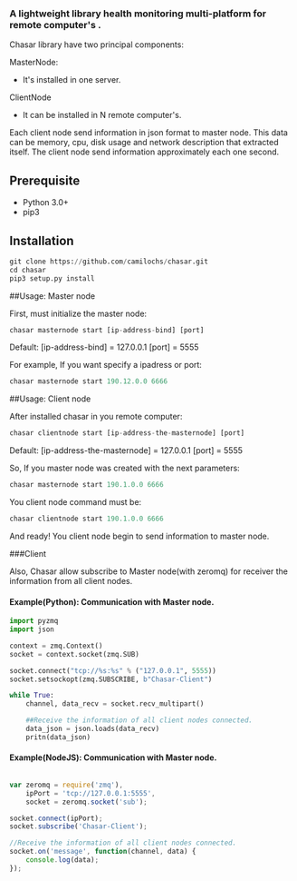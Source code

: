 

### A lightweight library health monitoring multi-platform for remote computer's .

Chasar library have two principal components:

MasterNode:

*   It's installed in one server.

ClientNode

*   It can be installed in N remote computer's.


Each client node send information in json format to master node. This data can be memory, cpu, disk usage and
network description that extracted itself.
The client node send information approximately each one second.


## Prerequisite

*   Python 3.0+
*   pip3

## Installation

```python
git clone https://github.com/camilochs/chasar.git
cd chasar
pip3 setup.py install

```

##Usage: Master node

First, must initialize the master node:

```js
chasar masternode start [ip-address-bind] [port]

```
Default:
[ip-address-bind] = 127.0.0.1
[port] = 5555

For example, If you want specify a ipadress or port:

```js
chasar masternode start 190.12.0.0 6666

```

##Usage: Client node

After installed chasar in you remote computer:

```js
chasar clientnode start [ip-address-the-masternode] [port]

```
Default:
[ip-address-the-masternode] = 127.0.0.1
[port] = 5555

So, If you master node was created with the next parameters:

```js
chasar masternode start 190.1.0.0 6666

```

You client node command must be:

```js
chasar clientnode start 190.1.0.0 6666

```
And ready! You client node begin to send information to master node.

###Client

Also, Chasar allow subscribe to Master node(with zeromq) for receiver the information from all client nodes.


#### Example(Python): Communication with Master node.

```python
import pyzmq
import json

context = zmq.Context()
socket = context.socket(zmq.SUB)

socket.connect("tcp://%s:%s" % ("127.0.0.1", 5555))
socket.setsockopt(zmq.SUBSCRIBE, b"Chasar-Client")

while True:
    channel, data_recv = socket.recv_multipart()

    ##Receive the information of all client nodes connected.
    data_json = json.loads(data_recv)
    pritn(data_json)

```

#### Example(NodeJS): Communication with Master node.

```js

var zeromq = require('zmq'),
    ipPort = 'tcp://127.0.0.1:5555',
    socket = zeromq.socket('sub');

socket.connect(ipPort);
socket.subscribe('Chasar-Client');

//Receive the information of all client nodes connected.
socket.on('message', function(channel, data) {
    console.log(data);
});

```

